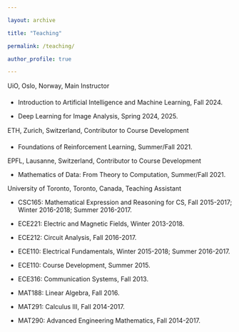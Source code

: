 ```yaml
---

layout: archive

title: "Teaching"

permalink: /teaching/

author_profile: true

---
```

UiO, Oslo, Norway, Main Instructor

- Introduction to Artificial Intelligence and Machine Learning, Fall 2024.

- Deep Learning for Image Analysis, Spring 2024, 2025.

ETH, Zurich, Switzerland, Contributor to Course Development

- Foundations of Reinforcement Learning, Summer/Fall 2021.

EPFL, Lausanne, Switzerland, Contributor to Course Development
- Mathematics of Data: From Theory to Computation, Summer/Fall 2021.

University of Toronto, Toronto, Canada, Teaching Assistant

- CSC165: Mathematical Expression and Reasoning for CS, Fall 2015-2017; Winter 2016-2018; Summer 2016-2017.

- ECE221: Electric and Magnetic Fields, Winter 2013-2018.

- ECE212: Circuit Analysis, Fall 2016-2017.

- ECE110: Electrical Fundamentals, Winter 2015-2018; Summer 2016-2017.

- ECE110: Course Development, Summer 2015.

- ECE316: Communication Systems, Fall 2013.

- MAT188: Linear Algebra, Fall 2016.

- MAT291: Calculus III, Fall 2014-2017.

- MAT290: Advanced Engineering Mathematics, Fall 2014-2017.
